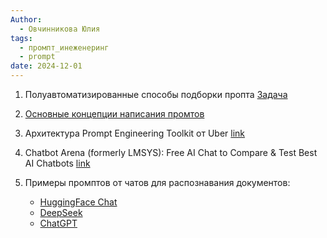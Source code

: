 ```yaml
---
Author:
  - Овчинникова Юлия
tags:
  - промпт_инеженеринг
  - prompt
date: 2024-12-01
---
```


1. Полуавтоматизированные способы подборки пропта [Задача](projects/tasks/1.%20Запланировано/Подбор%20оптимального%20промпта.md)

2. [Основные концепции написания промтов](Основные%20концепции%20написания%20промтов.md)

3. Архитектура Prompt Engineering Toolkit от Uber [link](https://www.uber.com/blog/introducing-the-prompt-engineering-toolkit/)

4. Chatbot Arena (formerly LMSYS): Free AI Chat to Compare & Test Best AI Chatbots [link](https://lmarena.ai/)

5. Примеры промптов от чатов для распознавания документов:
	- [HuggingFace Chat](Промт%20от%20HuggingFace%20Chat.md)
	- [DeepSeek](Промт%20от%20DeepSeek.md)
	- [ChatGPT](Промт%20от%20ChatGPT.md)